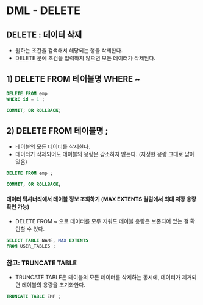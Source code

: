 # DML - DELETE

## DELETE : 데이터 삭제

* 원하는 조건을 검색해서 해당되는 행을 삭제한다.
* DELETE 문에 조건을 입력하지 않으면 모든 데이터가 삭제된다.

## 1\) DELETE FROM 테이블명 WHERE ~

```sql
DELETE FROM emp 
WHERE id = 1 ;

COMMIT; OR ROLLBACK;
```

## 2\) DELETE FROM 테이블명 ;

* 테이블의 모든 데이터를 삭제한다.
* 데이터가 삭제되어도 테이블의 용량은 감소하지 않는다. \(지정한 용량 그대로 남아 있음\)

```sql
DELETE FROM emp ; 

COMMIT; OR ROLLBACK;
```

#### 데이터 딕셔너리에서 테이블 정보 조회하기 \(MAX EXTENTS 컬럼에서 최대 저장 용량 확인 가능\)

* DELETE FROM ~ 으로 데이터를 모두 지워도 테이블 용량은 보존되어 있는 걸 확인할 수 있다.

```sql
SELECT TABLE NAME, MAX EXTENTS 
FROM USER_TABLES ; 
```

### 참고: TRUNCATE TABLE 

* TRUNCATE TABLE은 테이블의 모든 데이터를 삭제하는 동시에, 데이터가 제거되면 테이블의 용량을 초기화한다. 

```sql
TRUNCATE TABLE EMP ; 
```

